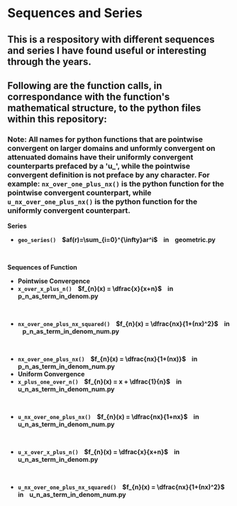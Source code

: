 # Sequences and Series

## This is a respository with different sequences and series I have found useful or interesting through the years.


## Following are the function calls, in correspondance with the function's mathematical structure, to the python files within this repository:
### Note: All names for python functions that are pointwise convergent on larger domains and unformly convergent on attenuated domains have their uniformly convergent counterparts prefaced by a 'u_', while the pointwise convergent definition is not preface by any character. For example: ```nx_over_one_plus_nx()``` is the python function for the pointwise convergent counterpart, while ```u_nx_over_one_plus_nx()``` is the python function for the uniformly convergent counterpart. 

<b> Series
 - ```geo_series()``` &nbsp;&nbsp; $af(r)=\sum_{i=0}^{\infty}ar^i$ &nbsp;&nbsp; in &nbsp;&nbsp; geometric.py

<br/> 

<b> Sequences of Function
 - <b> Pointwise Convergence
 - ```x_over_x_plus_n()``` &nbsp;&nbsp; $f_{n}(x) = \dfrac{x}{x+n}$ &nbsp;&nbsp; in &nbsp;&nbsp; p_n_as_term_in_denom.py 

<br/>

 - ```nx_over_one_plus_nx_squared()``` &nbsp;&nbsp; $f_{n}(x) = \dfrac{nx}{1+(nx)^2}$ &nbsp;&nbsp; in &nbsp;&nbsp; p_n_as_term_in_denom_num.py

<br/>

 - ```nx_over_one_plus_nx()``` &nbsp;&nbsp; $f_{n}(x) = \dfrac{nx}{1+(nx)}$ &nbsp;&nbsp; in &nbsp;&nbsp; p_n_as_term_in_denom_num.py
 - <b> Uniform Convergence
 - ```x_plus_one_over_n()``` &nbsp;&nbsp; $f_{n}(x) = x + \dfrac{1}{n}$ &nbsp;&nbsp; in &nbsp;&nbsp; u_n_as_term_in_denom_num.py

<br/>

 - ```u_nx_over_one_plus_nx()``` &nbsp;&nbsp; $f_{n}(x) = \dfrac{nx}{1+nx}$ &nbsp;&nbsp; in &nbsp;&nbsp; u_n_as_term_in_denom_num.py

<br/>

 - ```u_x_over_x_plus_n()``` &nbsp;&nbsp; $f_{n}(x) = \dfrac{x}{x+n}$ &nbsp;&nbsp; in &nbsp;&nbsp; u_n_as_term_in_denom.py

<br/>

 - ```u_nx_over_one_plus_nx_squared()``` &nbsp;&nbsp; $f_{n}(x) = \dfrac{nx}{1+(nx)^2}$ &nbsp;&nbsp; in &nbsp;&nbsp; u_n_as_term_in_denom_num.py
